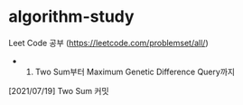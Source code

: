 # algorithm-study
Leet Code 공부 (https://leetcode.com/problemset/all/)
- 1. Two Sum부터 Maximum Genetic Difference Query까지

[2021/07/19]
Two Sum 커밋
